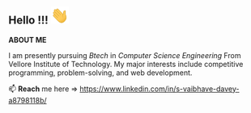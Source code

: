 ## Hello !!!  <img src="https://github.com/ABSphreak/ABSphreak/blob/master/gifs/Hi.gif" width="35px">

**ABOUT ME** 

I am presently pursuing *Btech* in *Computer Science Engineering* From Vellore Institute of Technology. My major interests include competitive programming, problem-solving, and web development.

<!-- <img align="right" alt="GIF" src="https://miro.medium.com/max/875/1*Urc28sbnORGOW5oyohQ06g.gif" width="350px" /> -->


<!-- ## 🚀 Skills
 Programming Lanuages
 <table>
 <tr>
  <td align="center"><img src="https://simpleicons.org/icons/cplusplus.svg" width="45px" height="45px" /><br/><sub><b>C++</b></sub></td>
  <td align="center"><img src="https://simpleicons.org/icons/python.svg" width="45px" height="45px" /><br/><sub><b>Python</b></sub></td>
  <td align="center"><img src="https://simpleicons.org/icons/c.svg" width="45px" height="45px" /><br/><sub><b>C</b></sub></td>
 </tr>
 </table>
 Web Development
 <table>
 <tr>
  <td align="center"><img src="https://simpleicons.org/icons/html5.svg" width="45px" height="45px" /><br/><sub><b>HTML5</b></sub></td>
  <td align="center"><img src="https://simpleicons.org/icons/css3.svg" width="45px" height="45px" /><br/><sub><b>CSS3</b></sub></td>
  <td align="center"><img src="https://simpleicons.org/icons/javascript.svg" width="45px" height="45px" /><br/><sub><b>JavaScript</b></sub></td>
  <td align="center"><img src="https://simpleicons.org/icons/bootstrap.svg" width="45px" height="45px" /><br/><sub><b>Bootstrap</b></sub></td>
  <td align="center"><img src="https://simpleicons.org/icons/php.svg" width="45px" height="45px" /><br/><sub><b>PHP</b></sub></td>
  <td align="center"><img src="https://simpleicons.org/icons/mysql.svg" width="45px" height="45px" /><br/><sub><b>MySQL</b></sub></td>
 </tr>
 </table> -->

📫 **Reach** me here => https://www.linkedin.com/in/s-vaibhave-davey-a8798118b/


<!--  ![Vaibhave's github stats](https://github-readme-stats.vercel.app/api?username=VaibhaveS&count_private=true&show_icons=true)        
 ![visitors](https://visitor-badge.laobi.icu/badge?page_id=VaibhaveS.VaibhaveS)
 [![Top Langs](https://github-readme-stats.vercel.app/api/top-langs/?username=VaibhaveS&layout=compact)](https://github.com/anuraghazra/github-readme-stats)  -->

